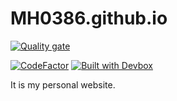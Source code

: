 # MH0386.github.io

[![Quality gate](https://sonarcloud.io/api/project_badges/quality_gate?project=MH0386_MH0386.github.io)](https://sonarcloud.io/summary/new_code?id=MH0386_MH0386.github.io)

[![CodeFactor](https://www.codefactor.io/repository/github/mh0386/mh0386.github.io/badge)](https://www.codefactor.io/repository/github/mh0386/mh0386.github.io)
[![Built with Devbox](https://www.jetify.com/img/devbox/shield_galaxy.svg)](https://www.jetify.com/devbox/docs/contributor-quickstart/)

It is my personal website.

